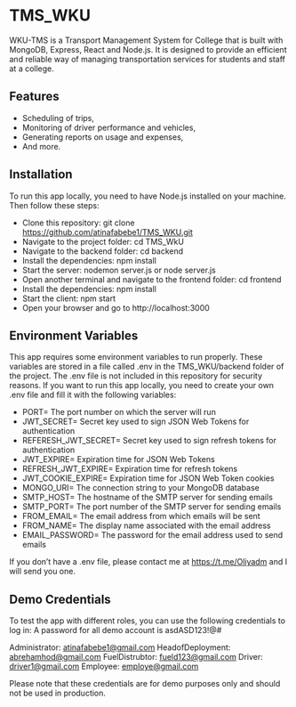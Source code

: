 # TMS_WKU
WKU-TMS is a Transport Management System for College that is built with MongoDB, Express, React and Node.js. It is designed to provide an efficient and reliable way of managing transportation services for students and staff at a college.
## Features
- Scheduling of trips, 
- Monitoring of driver performance and vehicles, 
- Generating reports on usage and expenses, 
- And more. 

## Installation
To run this app locally, you need to have Node.js installed on your machine. Then follow these steps:

- Clone this repository: git clone https://github.com/atinafabebe1/TMS_WKU.git
- Navigate to the project folder: cd TMS_WkU
- Navigate to the backend folder: cd backend
- Install the dependencies: npm install
- Start the server: nodemon server.js or node server.js
- Open another terminal and navigate to the frontend folder: cd frontend
- Install the dependencies: npm install
- Start the client: npm start
- Open your browser and go to http://localhost:3000

## Environment Variables
This app requires some environment variables to run properly. These variables are stored in a file called .env in the TMS_WKU/backend folder of the project. The .env file is not included in this repository for security reasons. If you want to run this app locally, you need to create your own .env file and fill it with the following variables:

- PORT= The port number on which the server will run
- JWT_SECRET= Secret key used to sign JSON Web Tokens for authentication
- REFERESH_JWT_SECRET= Secret key used to sign refresh tokens for authentication
- JWT_EXPIRE= Expiration time for JSON Web Tokens
- REFRESH_JWT_EXPIRE= Expiration time for refresh tokens
- JWT_COOKIE_EXPIRE= Expiration time for JSON Web Token cookies
- MONGO_URI= The connection string to your MongoDB database
- SMTP_HOST= The hostname of the SMTP server for sending emails
- SMTP_PORT= The port number of the SMTP server for sending emails
- FROM_EMAIL= The email address from which emails will be sent
- FROM_NAME= The display name associated with the email address
- EMAIL_PASSWORD= The password for the email address used to send emails

If you don’t have a .env file, please contact me at https://t.me/Oliyadm and I will send you one.

## Demo Credentials
To test the app with different roles, you can use the following credentials to log in: A password for all demo account is asdASD123!@#

Administrator: atinafabebe1@gmail.com
HeadofDeployment: abrehamhod@gmail.com
FuelDistrubtor: fueld123@gmail.com
Driver: driver1@gmail.com
Employee: employe@gmail.com

Please note that these credentials are for demo purposes only and should not be used in production.
